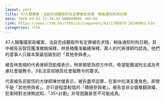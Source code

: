 ```yaml
---
layout: post
title: 47人顛覆案｜法庭完成聽取所有定罪被告求情　稍後通知判刑日期
date: 2024-09-03 12:38:43.000000000 +08:00
link: https://news.rthk.hk/rthk/ch/component/k2/1768879-20240903.htm
categories: rthk
---
```


47人顛覆國家政權案，法庭完成聽取所有定罪被告求情，稍後通知判刑日期。其中被告呂智恆獲准撤銷保釋，林景楠獲准繼續保釋，兩人的代表律師均認為，他們的當事人只屬本案最低級別的「其他參與者」。

被告林景楠的代表律師范凱傑表示，林景楠曾為控方作供，希望能獲減刑五成及考慮社會服務令，3名法官拒絕其社會服務令的要求。

代表被告呂智恆的大律師陳世傑表示，被告盡早認罪，在案中扮演支援角色，即使不是「其他參與者」，亦只是程度較低的「積極參與者」。被告並非企圖推翻政權，犯案時對法律無認知，「35+計劃」非常困難甚至不可能成真。

